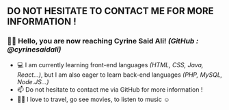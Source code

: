 ## DO NOT HESITATE TO CONTACT ME FOR MORE INFORMATION !

### 🙆‍♀️ Hello, you are now reaching Cyrine Said Ali! _(GitHub : @cyrinesaidali)_
- 💻 I am currently learning front-end languages _(HTML, CSS, Java, React...)_, but I am also eager to learn back-end languages _(PHP, MySQL, Node.JS...)_
- 📫 Do not hesitate to contact me via GitHub for more information !
- 🎼🎦 I love to travel, go see movies, to listen to music ☺️
